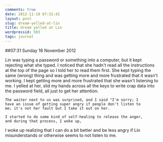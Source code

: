 ```yaml
---
comments: true
date: 2012-11-18 07:31:42
layout: post
slug: dream-yelled-at-lin
title: dream yelled at Lin
wordpressid: 503
tags: journal
---
```


##07:31 Sunday 18 November 2012

Lin was typing a password or something into a computer, but it
    kept rejecting what she typed.  I noticed that she hadn't read
    all the instructions at the top of the page so I told her to 
    read them first.  She kept typing the same (wrong) thing and 
    was getting more and more frustrated that it wasn't working.  I
    kept getting more and more frustrated that she wasn't listening
    to me.  I yelled at her, slid my hands across all the keys to 
    write crap data into the password field, all just to get her 
    attention.
    
    The waiter next to us was surprised, and I said "I'm sorry; I 
    have an issue of getting super angry if people don't listen to 
    me; it's not her fault but I take it out on her.
    
    I started to do some kind of self-healing to release the anger, 
    and during that process, I woke up,


I woke up realizing that I can do a bit better and be less angry if Lin misunderstands or otherwise seems to not listen to me.
